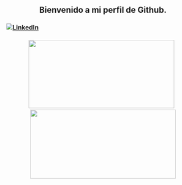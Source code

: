 <h2 align="center"> 
  Bienvenido a mi perfil de Github. 
</h2>

<h3>
  <a href="https://www.linkedin.com/rcobain/"><img alt="LinkedIn" src="https://img.shields.io/badge/LinkedIn-rcobain%20Singh-blue?style=flat-square&logo=linkedin"></a>
</h3>

<h3 align="center">
  <img height="178em" width="380em" src="https://github-readme-stats.vercel.app/api?username=RekonxCarloz&theme=dracula" />
&nbsp  
  <img height="180em" width="380em" src="https://github-readme-stats.vercel.app/api/top-langs/?username=RekonxCarloz&layout=compact&theme=dracula&hide_title=true" />
</h3>
<!--
**RekonxCarloz/RekonxCarloz** is a ✨ _special_ ✨ repository because its `README.md` (this file) appears on your GitHub profile.

Here are some ideas to get you started:

- 🔭 I’m currently working on ...
- 🌱 I’m currently learning ...
- 👯 I’m looking to collaborate on ...
- 🤔 I’m looking for help with ...
- 💬 Ask me about ...
- 📫 How to reach me: ...
- 😄 Pronouns: ...
- ⚡ Fun fact: ...
-->
